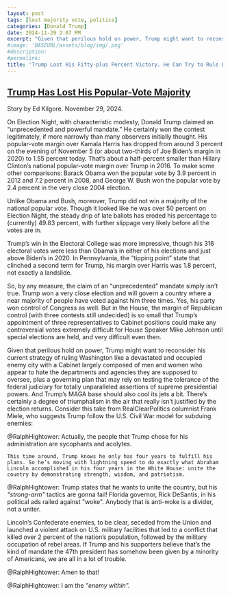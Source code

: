 ```yaml
---
layout: post
tags: [lost majority vote, politics]
categories: [Donald Trump]
date: 2024-11-29 2:07 PM
excerpt: "Given that perilous hold on power, Trump might want to reconsider his current strategy of ruling Washington like a devastated and occupied enemy city with a Cabinet largely composed of men and women who appear to hate the departments and agencies they are supposed to oversee, plus a governing plan that may rely on testing the tolerance of the federal judiciary for totally unparalleled assertions of supreme presidential powers. And Trump’s MAGA base should also cool its jets a bit. There’s certainly a degree of triumphalism in the air that really isn’t justified by the election returns."
#image: 'BASEURL/assets/blog/img/.png'
#description:
#permalink:
title: 'Trump Lost His Fifty-plus Percent Victory. He Can Try to Rule Like a King With Absolute Power.'
---
```



## [Trump Has Lost His Popular-Vote Majority](http://nymag.com/intelligencer/article/election-results-show-trump-has-lost-popular-vote-majority.html?)

Story by Ed Kilgore. November 29, 2024.

On Election Night, with characteristic modesty, Donald Trump claimed an “unprecedented and powerful mandate.” He certainly won the contest legitimately, if more narrowly than many observers initially thought. His popular-vote margin over Kamala Harris has dropped from around 3 percent on the evening of November 5 (or about two-thirds of Joe Biden’s margin in 2020) to 1.55 percent today. That’s about a half-percent smaller than Hillary Clinton’s national popular-vote margin over Trump in 2016. To make some other comparisons: Barack Obama won the popular vote by 3.9 percent in 2012 and 7.2 percent in 2008, and George W. Bush won the popular vote by 2.4 percent in the very close 2004 election.

Unlike Obama and Bush, moreover, Trump did not win a majority of the national popular vote. Though it looked like he was over 50 percent on Election Night, the steady drip of late ballots has eroded his percentage to (currently) 49.83 percent, with further slippage very likely before all the votes are in.

Trump’s win in the Electoral College was more impressive, though his 316 electoral votes were less than Obama’s in either of his elections and just above Biden’s in 2020. In Pennsylvania, the “tipping point” state that clinched a second term for Trump, his margin over Harris was 1.8 percent, not exactly a landslide.

So, by any measure, the claim of an “unprecedented” mandate simply isn’t true. Trump won a very close election and will govern a country where a near majority of people have voted against him three times. Yes, his party won control of Congress as well. But in the House, the margin of Republican control (with three contests still undecided) is so small that Trump’s appointment of three representatives to Cabinet positions could make any controversial votes extremely difficult for House Speaker Mike Johnson until special elections are held, and very difficult even then.

Given that perilous hold on power, Trump might want to reconsider his current strategy of ruling Washington like a devastated and occupied enemy city with a Cabinet largely composed of men and women who appear to hate the departments and agencies they are supposed to oversee, plus a governing plan that may rely on testing the tolerance of the federal judiciary for totally unparalleled assertions of supreme presidential powers. And Trump’s MAGA base should also cool its jets a bit. There’s certainly a degree of triumphalism in the air that really isn’t justified by the election returns. Consider this take from RealClearPolitics columnist Frank Miele, who suggests Trump follow the U.S. Civil War model for subduing enemies:

@RalphHightower: Actually, the people that Trump chose for his administration are sycophants and acolytes.

    This time around, Trump knows he only has four years to fulfill his plans. So he’s moving with lightning speed to do exactly what Abraham Lincoln accomplished in his four years in the White House: unite the country by demonstrating strength, wisdom, and patriotism.

@RalphHightower: Trump states that he wants to unite the country, but his *"strong-arm"* tactics are gonna fail! Florida governor, Rick DeSantis, in his political ads railed against "woke". Anybody that is anti-woke is a divider, not a uniter.

Lincoln’s Confederate enemies, to be clear, seceded from the Union and launched a violent attack on U.S. military facilities that led to a conflict that killed over 2 percent of the nation’s population, followed by the military occupation of rebel areas. If Trump and his supporters believe that’s the kind of mandate the 47th president has somehow been given by a minority of Americans, we are all in a lot of trouble.

@RalphHightower: Amen to that!

@RalphHightower: I am the *"enemy within".*